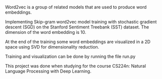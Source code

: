 Word2vec is a group of related models that are used to produce word embeddings.

Implementing Skip-gram word2vec model training with stochastic gradient
descent (SGD) on the Stanford Sentiment Treebank (SST) dataset.
The dimension of the word embedding is 10.

At the end of the training some word embeddings are visualized in a 2D space using
SVD for dimensionality reduction.

Training and visualization can be done by running the file run.py

This project was done when studying for the course CS224n: Natural Language Processing with Deep Learning.
